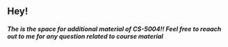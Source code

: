 ## Hey!

##### The is the space for additional material of CS-5004!! Feel free to reaach out to me for any question related to course material
